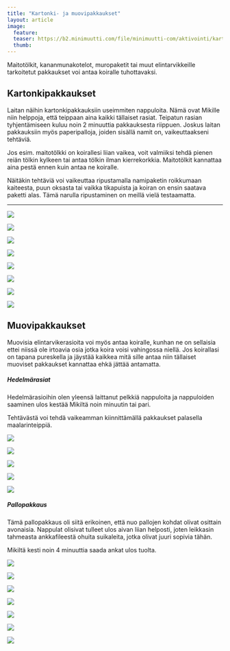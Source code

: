 ```yaml
---
title: "Kartonki- ja muovipakkaukset"
layout: article
image:
  feature:
  teaser: https://b2.minimuutti.com/file/minimuutti-com/aktivointi/kartonkipakkaukset/DSC25797-245px.jpg
  thumb:
---
```


Maitotölkit, kananmunakotelot, muropaketit tai muut elintarvikkeille tarkoitetut pakkaukset voi antaa koiralle tuhottavaksi.

## Kartonkipakkaukset

Laitan näihin kartonkipakkauksiin useimmiten nappuloita. Nämä ovat Mikille niin helppoja, että teippaan aina kaikki tällaiset rasiat. Teipatun rasian tyhjentämiseen kuluu noin 2 minuuttia pakkauksesta riippuen. Joskus laitan pakkauksiin myös paperipalloja, joiden sisällä namit on, vaikeuttaakseni tehtäviä.

Jos esim. maitotölkki on koirallesi liian vaikea, voit valmiiksi tehdä pienen reiän tölkin kylkeen tai antaa tölkin ilman kierrekorkkia. Maitotölkit kannattaa aina pestä ennen kuin antaa ne koiralle. 

Näitäkin tehtäviä voi vaikeuttaa ripustamalla namipaketin roikkumaan kaiteesta, puun oksasta tai vaikka tikapuista ja koiran on ensin saatava paketti alas. Tämä narulla ripustaminen on meillä vielä testaamatta.

---

![](https://b2.minimuutti.com/file/minimuutti-com/aktivointi/kartonkipakkaukset/DSC25797-800px.jpg)

![](https://b2.minimuutti.com/file/minimuutti-com/aktivointi/kartonkipakkaukset/DSC32143-800px.jpg)

![](https://b2.minimuutti.com/file/minimuutti-com/aktivointi/kartonkipakkaukset/DS04409-800px.jpg)

![](https://b2.minimuutti.com/file/minimuutti-com/aktivointi/kartonkipakkaukset/DS04438-800px.jpg)

![](https://b2.minimuutti.com/file/minimuutti-com/aktivointi/kartonkipakkaukset/DSC33827-800px.jpg)

![](https://b2.minimuutti.com/file/minimuutti-com/aktivointi/kartonkipakkaukset/DSC56453-800px.jpg)

![](https://b2.minimuutti.com/file/minimuutti-com/aktivointi/kartonkipakkaukset/DSC56545-800px.jpg)

![](https://b2.minimuutti.com/file/minimuutti-com/aktivointi/kartonkipakkaukset/DSC57932-800px.jpg)

## Muovipakkaukset

Muovisia elintarvikerasioita voi myös antaa koiralle, kunhan ne on sellaisia ettei niissä ole irtoavia osia jotka koira voisi vahingossa niellä. Jos koirallasi on tapana pureskella ja jäystää kaikkea mitä sille antaa niin tällaiset muoviset pakkaukset kannattaa ehkä jättää antamatta.

##### Hedelmärasiat

Hedelmärasioihin olen yleensä laittanut pelkkiä nappuloita ja nappuloiden saaminen ulos kestää Mikiltä noin minuutin tai pari.

Tehtävästä voi tehdä vaikeamman kiinnittämällä pakkaukset palasella maalarinteippiä.

![](https://b2.minimuutti.com/file/minimuutti-com/aktivointi/muovipakkaukset/DS36399-800px.jpg)

![](https://b2.minimuutti.com/file/minimuutti-com/aktivointi/muovipakkaukset/DS36397-800px.jpg)

![](https://b2.minimuutti.com/file/minimuutti-com/aktivointi/muovipakkaukset/DS36405-800px.jpg)

![](https://b2.minimuutti.com/file/minimuutti-com/aktivointi/muovipakkaukset/DS36413-800px.jpg)

![](https://b2.minimuutti.com/file/minimuutti-com/aktivointi/muovipakkaukset/DS36463-800px.jpg)

##### Pallopakkaus

Tämä pallopakkaus oli siitä erikoinen, että nuo pallojen kohdat olivat osittain avonaisia. Nappulat olisivat tulleet ulos aivan liian helposti, joten leikkasin tahmeasta ankkafileestä ohuita suikaleita, jotka olivat juuri sopivia tähän.

Mikiltä kesti noin 4 minuuttia saada ankat ulos tuolta.

![](https://b2.minimuutti.com/file/minimuutti-com/aktivointi/muovipakkaukset/DS21987-800px.jpg)

![](https://b2.minimuutti.com/file/minimuutti-com/aktivointi/muovipakkaukset/DS22003-800px.jpg)

![](https://b2.minimuutti.com/file/minimuutti-com/aktivointi/muovipakkaukset/DS22062-800px.jpg)

![](https://b2.minimuutti.com/file/minimuutti-com/aktivointi/muovipakkaukset/DS22068-800px.jpg)

![](https://b2.minimuutti.com/file/minimuutti-com/aktivointi/muovipakkaukset/DS22150-800px.jpg)

![](https://b2.minimuutti.com/file/minimuutti-com/aktivointi/muovipakkaukset/DS22171-800px.jpg)

![](https://b2.minimuutti.com/file/minimuutti-com/aktivointi/muovipakkaukset/DS22184-800px.jpg)
